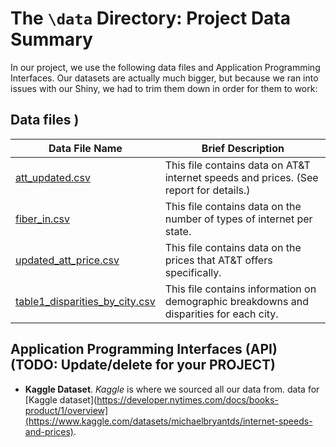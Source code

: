 # The `\data` Directory: Project Data Summary 

In our project, we use the following data files and Application Programming Interfaces. Our datasets are actually much bigger, but because we ran into issues with our Shiny, we had to trim them down in order for them to work:

## Data files )
|Data File Name | Brief Description|
|---------------| -----------------|
|[att_updated.csv](./InternetDisparities/Data/att_updated.csv) | This file contains data on AT&T internet speeds and prices. (See report for details.)
|[fiber_in.csv](./InternetDisparities/Data/fiber_in.csv) | This file contains data on the number of types of internet per state.
|[updated_att_price.csv](./InternetDisparities/Data/updated_att_price.csv) | This file contains data on the prices that AT&T offers specifically.
|[table1_disparities_by_city.csv](./InternetDisparities/Data/table1_disparities_by_city.csv) | This file contains information on demographic breakdowns and disparities for each city.

## Application Programming Interfaces (API) (TODO: Update/delete for your PROJECT)

* **Kaggle Dataset**.  _Kaggle_ is where we sourced all our data from. data for
[Kaggle dataset](https://developer.nytimes.com/docs/books-product/1/overview](https://www.kaggle.com/datasets/michaelbryantds/internet-speeds-and-prices).

